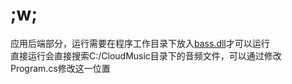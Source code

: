 # ;w;

应用后端部分，运行需要在程序工作目录下放入[bass.dll](https://www.un4seen.com/files/bass24.zip 'bass.zip')才可以运行  
直接运行会直接搜索C:/CloudMusic目录下的音频文件，可以通过修改Program.cs修改这一位置
